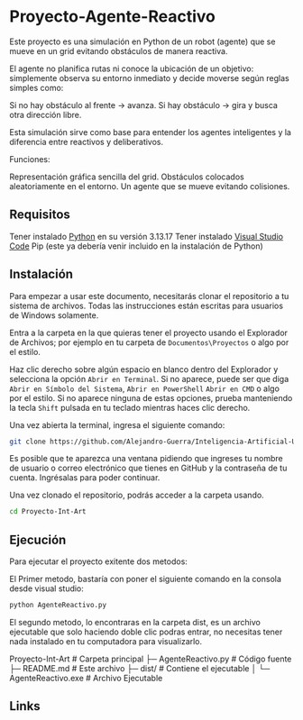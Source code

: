 # Proyecto-Agente-Reactivo
Este proyecto es una simulación en Python de un robot (agente) que se mueve en un grid evitando obstáculos de manera reactiva.

El agente no planifica rutas ni conoce la ubicación de un objetivo: simplemente observa su entorno inmediato y decide moverse según reglas simples como:

Si no hay obstáculo al frente → avanza.
Si hay obstáculo → gira y busca otra dirección libre.

Esta simulación sirve como base para entender los agentes inteligentes y la diferencia entre reactivos y deliberativos.

Funciones:

Representación gráfica sencilla del grid.
Obstáculos colocados aleatoriamente en el entorno.
Un agente que se mueve evitando colisiones.

## Requisitos
Tener instalado [Python] en su versión 3.13.17 
Tener instalado [Visual Studio Code]
Pip (este ya debería venir incluido en la instalación de Python)

## Instalación
Para empezar a usar este documento, necesitarás clonar el repositorio a tu sistema de archivos. Todas las instrucciones están escritas para usuarios de Windows solamente.

Entra a la carpeta en la que quieras tener el proyecto usando el Explorador de Archivos; por ejemplo en tu carpeta de `Documentos\Proyectos` o algo por el estilo.

Haz clic derecho sobre algún espacio en blanco dentro del Explorador y selecciona la opción `Abrir en Terminal`. Si no aparece, puede ser que diga `Abrir en Símbolo del Sistema`, `Abrir en PowerShell` `Abrir en CMD` o algo por el estilo. Si no aparece ninguna de estas opciones, prueba manteniendo la tecla `Shift` pulsada en tu teclado mientras haces clic derecho.

Una vez abierta la terminal, ingresa el siguiente comando:

```bash
git clone https://github.com/Alejandro-Guerra/Inteligencia-Artificial-U1.git
```

Es posible que te aparezca una ventana pidiendo que ingreses tu nombre de usuario o correo electrónico que tienes en GitHub y la contraseña de tu cuenta. Ingrésalas para poder continuar.

Una vez clonado el repositorio, podrás acceder a la carpeta usando.

```bash
cd Proyecto-Int-Art
```

## Ejecución

Para ejecutar el proyecto exitente dos metodos: 

El Primer metodo, bastaría con poner el siguiente comando en la consola desde visual studio:

```bash
python AgenteReactivo.py
```
El segundo metodo, lo encontraras en la carpeta dist, es un archivo ejecutable que solo haciendo doble clic podras entrar, no necesitas tener nada instalado en tu computadora para visualizarlo.

Proyecto-Int-Art           # Carpeta principal
 ├─ AgenteReactivo.py      # Código fuente
 ├─ README.md              # Este archivo
 ├─ dist/                  # Contiene el ejecutable
 │   └─ AgenteReactivo.exe # Archivo Ejecutable 


## Links
[Python]: https://www.python.org/downloads/
[Visual Studio Code]: https://code.visualstudio.com/
